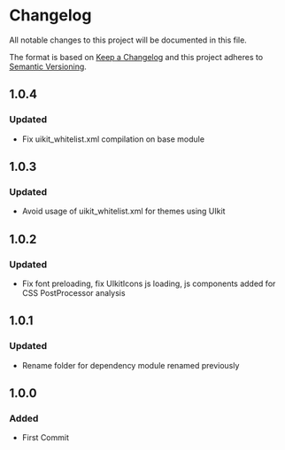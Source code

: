 # Changelog
All notable changes to this project will be documented in this file.

The format is based on [Keep a Changelog](http://keepachangelog.com/en/1.0.0/)
and this project adheres to [Semantic Versioning](http://semver.org/spec/v2.0.0.html).

## 1.0.4
### Updated
- Fix uikit_whitelist.xml compilation on base module

## 1.0.3
### Updated
- Avoid usage of uikit_whitelist.xml for themes using UIkit

## 1.0.2
### Updated
- Fix font preloading, fix UIkitIcons js loading, js components added for CSS PostProcessor analysis

## 1.0.1
### Updated
- Rename folder for dependency module renamed previously

## 1.0.0
### Added
- First Commit

